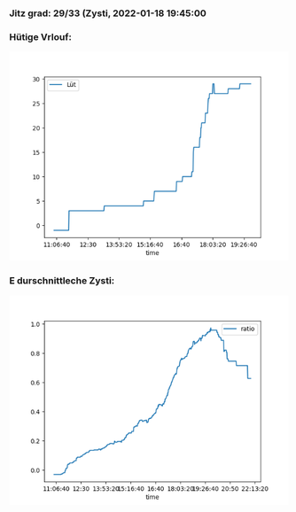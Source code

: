 ### Jitz grad: 29/33 (Zysti, 2022-01-18 19:45:00

### Hütige Vrlouf:
![Graph](Today.png)

### E durschnittleche Zysti:
![Graph](Zysti.png)
